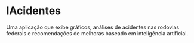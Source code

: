 # IAcidentes

Uma aplicação que exibe gráficos, análises de acidentes nas rodovias federais e recomendações de melhoras baseado em inteligência artificial.
